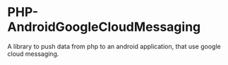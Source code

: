 # PHP-AndroidGoogleCloudMessaging
A library to push data from php to an android application, that use google cloud messaging.
